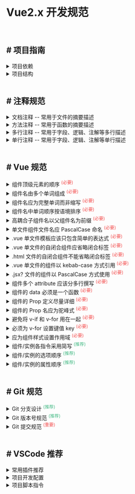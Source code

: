 <h1>Vue2.x 开发规范</h1>

<br/>


<h2># 项目指南</h2>
<details>
<summary>项目依赖</summary>

```bash
  # 本地初始化 项目
  yarn init
  yarn init -yes

  # 本地安装 package.json 依赖包
  yarn install

  # 全局安装 某个依赖包
  yarn add -g [package]
  yarn add -g [package]@[tag]
  yarn add -g [package]@[version]

  # 本地安装 仅编译环境所需 依赖包
  yarn add -D [package]
  yarn add -D [package]@[tag]
  yarn add -D [package]@[version]

  # 本地安装 编译及生产环境所需 依赖包
  yarn add [package]
  yarn add [package]@[tag]
  yarn add [package]@[version]

  # 本地升级 某个依赖包
  yarn upgrade [package]
  yarn upgrade [package]@[tag]
  yarn upgrade [package]@[version]


  # 本地移除 某个依赖包
  yarn remove [package]

  # 本地检查 依赖包情况
  # <red>    : Major Update backward-incompatible updates --- (不建议更新)
  # <yellow> : Minor Update backward-compatible features ---- (可以更新)
  # <green>  : Patch Update backward-compatible bug fixes --- (建议更新)
  yarn outdated

  # 本地更新 一键按需升级
  # Press <space> to select ----------------------- (空格切换选中)
  # Press <a> to toggle all ----------------------- (所有依赖选中)
  # Press <i> to invert selection ----------------- (所有依赖反选)
  # Press <Enter> install selected dependencies --- (所选依赖安装)
  yarn upgrade-interactive --latest
```

</details>

<details>
<summary>项目结构</summary>

```bash
  ├── .vscode                              # 编辑器配置
  │   ├── settings.json                    # 项目设置文件, 统一格式化、风格等
  │
  ├── dist                                 # 编译后代码
  ├── node_modules                         # yarn 本地依赖包
  │
  ├── config                               # 编译配置
  │   ├── themePluginConfig.js             # 示例: 主题风格系列
  │   ├── webpackPluginConfig.js           # 示例: 更换主题风格(webpack)
  │
  ├── public                               # 静态资源（不参与编译）
  │   ├── index.html                       # webpack 编译时所使用的 html 模版文件
  │   ├── logo.png                         # html 模版文件所引用的 logo 图片
  │
  ├── src                                  # 源代码
  │   ├── api                              # 定义与后端交互的接口
  │   │   ├── user.js                      # 示例: 规范1 - 文件名 根据后台接口 (如/user/add 定义user)
  │   │   ├── auth.js                      # 示例: 规范2 - 文件名【 camelCase 】命名
  │   │
  │   ├── assets                           # 静态资源
  │   │   ├── grid_icon                    # 示例: 规范1 - 分组名 根据内容进行文件夹
  │   │   │   ├── grid_app.png             # 示例: 规范2 - 文件名【 kebab_case 】命名
  │   │
  │   ├── components                       # 公共组件
  │   │   ├── BaseSearchQuery              # 示例: 建议1 - 文件名 以类型化单词开头 (如 Base)
  │   │   ├── BaseIconSelect               # 示例: 规范1 - 文件名 应倾向于完整单词而不是缩写
  │   │   ├── BaseSvgIcon                  # 示例: 规范2 - 文件名【 PascalCase 】命名
  │   │
  │   ├── config                           # 默认配置
  │   │   ├── defaultSettings.js           # 示例: 规范1 - 文件名 应倾于完整语义, 建议【 default + 类型 】
  │   │   ├── defaultRouter.js             # 示例: 规范2 - 文件名【 camelCase 】命名
  │   │
  │   ├── core                             # 核心依赖初始化
  │   │   ├── action                       # 示例: 初始化 权限指令
  │   │   ├── bootstrap                    # 示例: 初始化 个性化
  │   │   ├── module                       # 示例: 懒加载 Ant Design Vue
  │   │   ├── moment                       # 示例: 初始化 moment
  │   │   ├── storage                      # 示例: 初始化 vue-ls
  │   │   ├── index.js                     # 示例: 引入 action、bootstrap...等上述文件
  │   │
  │   ├── filters                          # 全局过滤器
  │   │   ├── filterDateFormat.js          # 示例: 规范1 - 文件名 语义明了而精简, 建议【 filter + 方法名 】
  │   │   ├── filterTimeFormat.js          # 示例: 规范2 - 文件名【 camelCase 】命名
  │   │
  │   ├── layouts                          # 布局组件
  │   │   ├── components                   # 说明: 储存仅布局组件依赖的组件
  │   │   │   ├── BasicLayout              # 示例: 规范1 - 组件库 以相应 .vue 文件名建立
  │   │   │   │   ├── LayoutLogo           # 示例: 规范2 - 文件名 应倾向于完整单词而不是缩写
  │   │   │                                #
  │   │   ├── BasicLayout.vue              # 示例: 规范3 - 文件名【 PascalCase 】命名
  │   │
  │   ├── mixins                           # 混入配置
  │   │   ├── mixinApp.js                  # 示例: 规范1 - 文件名 命名语义明了而精简, 建议【 mixin + 方法名 】
  │   │   ├── mixinUser.js                 # 示例: 规范2 - 文件名【 camelCase 】命名
  │   │
  │   ├── mock                             # 模拟数据交互 -（规范与api保持一致）
  │   │   ├── user                         # 示例: 用户接口
  │   │   │   ├── addUser.js               # 示例: 用户接口 - 新增
  │   │   │   ├── queryUser.js             # 示例: 用户接口 - 查询
  │   │
  │   ├── router                           # 动态路由处理
  │   │   ├── generatorRouters.js          # 示例: 规范1 - 文件名【 camelCase 】命名
  │   │
  │   ├── store                            # vuex 储存配置
  │   │   ├── modules                      # 说明: 全局状态模块化定义
  │   │   │   ├── user.js                  # 示例:
  │   │   │   ├── system.js                # 示例:
  │   │   │                                #
  │   │   ├── variable                     # 说明: 全局常量模块化定义
  │   │   │   ├── system.js                # 示例:
  │   │   │                                #
  │   │   ├── variable.js                  # 说明: 引入全局常量模块
  │   │   ├── index.js                     # 说明: 初始化vuex实例
  │   │
  │   ├── styles                           # 公共样式
  │   │   ├── normalize.less               # 示例: 规范1 - 文件名 样式名应倾向于完整单词而不是缩写
  │   │   ├── variable.less                # 示例: 规范2 - 文件名【 kebab_case 】
  │   │
  │   ├── themes                           # 主题样式
  │   │   ├── theme_dark.less              # 示例: 规范1 - 文件名 样式名应倾向于完整单词而不是缩写
  │   │   ├── theme_light.less             # 示例: 规范2 - 文件名【 kebab_case 】
  │   │
  │   ├── utils                            # 工具类方法
  │   │   ├── request.js                   # 示例: 规范1 - 文件名 命名语义明了而精简
  │   │   ├── util.js                      # 示例: 规范2 - 文件名【 camelCase 】命名
  │   │
  │   ├── views                            # 路由组件
  │   │   ├── system                       # 示例: 菜单栏/系统管理
  │   │   │   ├── components               # 示例:
  │   │   │   │   ├── UserManage           # 示例: 规范1 - 组件库 以相应 .vue 文件名建立
  │   │   │   │   │   ├── UserTable.vue    # 示例: 规范2 - 文件名【 PascalCase 】命名
  │   │   │   │                            #
  │   │   │   ├── UserManage.vue           # 示例:
  │   │
  │   ├── App.vue                          # 顶层路由组件
  │   ├── main.js                          # 程序入口文件
  │   ├── main.less                        # 样式入口文件
  │   ├── permission.js                    # 路由权限文件
  │   ├── register.component.js            # 注册全局组件
  │   ├── router.constant.js               # 配置静态路由组件
  │   ├── router.dynamic.js                # 注入动态路由组件
  │   ├── router.js                        # 初始化 Router 实例
  │   ├── store.js                         # 动态注册 Store 模块
  │
  ├── .browserslistrc                      # 指定项目的浏览器范围
  ├── .editorconfig                        # 指定项目的编码规范
  ├── .env.development                     # 本地开发环境配置, 会覆盖 .env 文件同名属性配置
  ├── .env.production                      # 正式运行环境配置, 会覆盖 .env 文件同名属性配置
  ├── .env.test                            # 测试运行环境配置, 会覆盖 .env 文件同名属性配置
  ├── .env                                 # 默认基础环境配置
  ├── .eslintignore                        # 指定 eslint 哪些文件不需要校验
  ├── .eslintrc.js                         # 指定 eslint 校验的规则配置
  ├── .gitattributes                       # 指定由 git 使用的文件和路径的属性
  ├── .gitignore                           # 指定 git 哪些文件不需要添加到版本管理中
  ├── .prettierignore                      # 指定 prettier 哪些文件不需要校验
  ├── .prettierrc.js                       # 指定 prettier 格式的规则配置
  ├── babel.config.js                      # 指定 babel 编译的相关配置
  ├── jsconfig.json                        # 指定 rootDir 和 JavaScript 服务提供的功能选项
  ├── package.json                         # 项目模块描述文件
  ├── README.md                            # 项目介绍文件
  ├── vue.config.js                        # @vue/cli 的可选配置, 会被 @vue/cli-service 自动加载
  ├── yarn.lock                            # 记录 yarn 依赖项更多信息，如准确存储每个依赖项安装版本
```

</details>

<br/>


<h2># 注释规范</h2>
<details>
<summary>文档注释 -- 常用于文件的摘要描述</summary>

```html
  <!--
    * @file 404 页面
    * @author lin pengteng
    * @date 2022-01-14
    * @lastModifiedBy
    * @lastModifiedDate
  -->
  <template>
    <a-result title="404页面">
      <template #extra>
        <a-button>返回首页</a-button>
      </template>
    </a-result>
  </template>
```

```js
  import T from 'ant-design-vue/es/table/Table'

  /**
   * @file 表格组件
   * @author lin pengteng
   * @date 2022-01-14
   * @lastModifiedBy
   * @lastModifiedDate
   */
  export default {
    name: 'BaseTable',
    props: {
      ...T.props
    },
    data() {
      // ...
    },
    method: {
      // ...
    }
  }
```

```css
  /**
  * @file 规范标签默认样式
  * @author lin pengteng
  * @date 2022-01-14
  * @lastModifiedBy
  * @lastModifiedDate
  */
  html,
  body,
  #app,
  #root {
    height: 100%;
  }
```

</details>

<details>
<summary>方法注释 -- 常用于函数的摘要描述</summary>

```js
  import moment from 'moment'

  /**
   * @description 根据格式转换 日期
   * @author lin pengteng
   * @date 2022-01-14
   * @lastModifiedBy
   * @lastModifiedDate
   *
   * @param {Date | String | Number} date
   * @param {String} format?
   * @return {Moment | null}
   */
  export const takeTimeToDate = (date, format) => {
    if (date) {
      try {
        return moment(date, format)
      } catch {}
    }
    return null
  }
```

</details>

<details>
<summary>多行注释 -- 常用于字段、逻辑、注解等多行描述</summary>

```js
  /* 
    这是一个临时储存区
    记录用户操作过的用户ID
  */
  const CACHES = []
```

</details>

<details>
<summary>单行注释 -- 常用于字段、逻辑、注解等单行描述</summary>

```js
  export default {
    name: 'CustomButton',
    props: {
      // 按钮图标
      icon: {
        type: String,
        default: 'filter'
      },
      // 按钮类型
      type: {
        type: String,
        default: 'default'
      }
    }
  }
```

</details>

<br/>


<h2># Vue 规范</h2>
<details>
<summary>组件顶级元素的顺序 <sup style="color: #f34d4d;">(必要)</sup></summary>

- `template`、`script` 和 `style` 顺序必须一致，之间空一行隔开

  ```html
    <template>
      <section class="container">
        <a-button>自定义</a-button>
      </section>
    </template>

    <script>
      export default {
        name: 'CustomButton'
      }
    </script>

    <style scoped>
      .container {
        width: 100%;
        height: auto;
      }
    </style>
  ```

</details>

<details>
<summary>组件名由多个单词组成 <sup style="color: #f34d4d;">(必要)</sup></summary>

- 这样做可以避免跟现有的以及未来的 HTML 元素相冲突，因为所有的 HTML 元素名称都是单个单词的

  ```javascript
    // Bad
    export default {
      name: 'Todo'
      // ...
    }

    // Good
    export default {
      name: 'TodoItem'
      // ...
    }
  ```

</details>

<details>
<summary>组件名应为完整单词而非缩写 <sup style="color: #f34d4d;">(必要)</sup></summary>

- 编辑器中自动补全已经让书写长命名的代价非常之低，而其带来的明确性却是非常宝贵的

  ```bash
    # Bad
    components/
      |- SdSettings.vue
      |- UProfOpts.vue

    # Good
    components/
      |- StudentDashboardSettings.vue
      |- UserProfileOptions.vue
  ```

</details>

<details>
<summary>组件名中单词顺序按语境排序 <sup style="color: #f34d4d;">(必要)</sup></summary>

- 组件名应该以高级别的(通常是一般化描述的)单词开头，以描述性的修饰词结尾，组件间排序关系一目了然

  ```bash
    # Bad
    components/
      |- ClearSearchButton.vue
      |- RunSearchButton.vue

    # Good
    components/
      |- SearchButtonClear.vue
      |- SearchButtonRun.vue
  ```

</details>

<details>
<summary>高耦合子组件名以父组件名为前缀 <sup style="color: #f34d4d;">(必要)</sup></summary>

- 如果一个组件只在某个父组件的场景下有意义，这层关系应该体现在其名字上

  ```bash
    # Bad
    components/
      |- TodoList.vue
      |- TodoItem.vue
      |- TodoButton.vue

    # Good
    components/
      |- TodoList.vue
      |- TodoListItem.vue
      |- TodoListItemButton.vue
  ```

</details>

<details>
<summary>单文件组件文件名应 PascalCase 命名 <sup style="color: #f34d4d;">(必要)</sup></summary>

- 单文件组件的文件名应该始终是单词大写开头 PascalCase

  ```bash
    # Bad
    components/
      |- mycomponent1.vue
      |- myComponent2.vue
      |- Mycomponent3.vue
      |- my-component4.vue

    # Good
    components/
      |- MyComponent1.vue
      |- MyComponent2.vue
      |- MyComponent3.vue
      |- MyComponent4.vue
  ```

</details>

<details>
<summary>.vue 单文件模板应该只包含简单的表达式 <sup style="color: #f34d4d;">(必要)</sup></summary>

- 组件模板应该只包含简单的表达式，复杂的表达式则应该重构为计算属性或方法

  ```html
    <!-- Bad -->
    <template>
      <div class="container">
        {{
          fullName.split(' ').map(function (word) {
            return word[0].toUpperCase() + word.slice(1)
          }).join(' ')
        }}
      </div>
    </template>

    <script>
      export default {
        name: 'Todo',
        data() {
          return {
            fullName: 'todo component'
          }
        }
      }
    </script>

    <!-- Good -->
    <template>
      <div class="container">
        {{ computedFullName }}
      </div>
    </template>

    <script>
      export default {
        name: 'Todo',
        data() {
          return {
            fullName: 'todo component'
          }
        },
        computed: {
          computedFullName: function () {
            return this.fullName.split(' ').map(function (word) {
              return word[0].toUpperCase() + word.slice(1)
            }).join(' ')
          }
        }
      }
    </script>
  ```

</details>

<details>
<summary>.vue 单文件的自闭合组件应省略闭合标签 <sup style="color: #f34d4d;">(必要)</sup></summary>

- 自闭合组件表示它们不仅没有内容，没有了额外的闭合标签，代码也更简洁

  ```html
    <!-- Bad -->
    <template>
      <my-component></my-component>
    </template>

    <!-- Good -->
    <template>
      <my-component/>
    </template>
  ```

</details>

<details>
<summary>.html 文件的自闭合组件不能省略闭合标签 <sup style="color: #f34d4d;">(必要)</sup></summary>

- HTML 并不支持自闭合的自定义元素——只有官方的“空”元素

  ```html
    <!-- Bad -->
    <body>
      <div/>
    </body>

    <!-- Good -->
    <body>
      <div></div>
    </body>
  ```

</details>

<details>
<summary>.vue 单文件的组件以 kebab-case 方式引用  <sup style="color: #f34d4d;">(必要)</sup></summary>

- 采用 DOM Element 风格，同时避免跟现有的以及未来的 HTML 元素相冲突

  ```html
    <!-- Bad -->
    <template>
      <ToComponent/>
    </template>

    <script>
      import ToComponent from 'ToComponent'

      export default {
        name: 'Todo',
        components: {
          ToComponent
        }
      }
    </script>

    <!-- Good -->
    <template>
      <to-component/>
    </template>

    <script>
      import ToComponent from 'ToComponent'

      export default {
        name: 'Todo',
        components: {
          ToComponent
        }
      }
    </script>
  ```

</details>

<details>
<summary>.jsx? 文件的组件以 PascalCase 方式使用  <sup style="color: #f34d4d;">(必要)</sup></summary>

- 使得代码的读者更容易分辨 Vue 组件和 HTML 元素

  ```javascript
    import ToComponent from 'ToComponent'

    // Bad
    export const Component1 = {
      name: 'Todo',
      render () {
        return <to-component>
      }
    }

    // Good
    export const Component2 = {
      name: 'Todo',
      render () {
        return <ToComponent>
      }
    }
  ```

</details>

<details>
<summary>组件多个 attribute 应该分多行撰写 <sup style="color: #f34d4d;">(必要)</sup></summary>

- 组件多个 attribute 元素每个一行，更具可读性

  ```html
    <!-- Bad -->
    <template>
      <my-component foo="a" bar="b" baz="c"/>
    </template>

    <!-- Good -->
    <template>
      <my-component 
        foo="a" 
        bar="b" 
        baz="c"
      />
    </template>
  ```

</details>

<details>
<summary>组件的 data 必须是一个函数 <sup style="color: #f34d4d;">(必要)</sup></summary>

- 避免多个实例组件使用中因 data property 共享，导致组件状态混乱

  ```javascript
    // Bad
    export default {
      data: {
        foo: 'bar'
      }
    }

    // Good
    export default {
      data () {
        return {
          foo: 'bar'
        }
      }
    }
  ```

</details>

<details>
<summary>组件的 Prop 定义尽量详细 <sup style="color: #f34d4d;">(必要)</sup></summary>

- prop 定义尽量详细，至少需要指定类型，如果提供不正确的 prop，Vue 会帮助你捕获错误

  ```javascript
    // Bad
    export default {
      props: ['status']
    }

    // Good
    export default {
      props: {
        status: {
          type: String,
          default: ''
        }
      }
    }
  ```

</details>

<details>
<summary>组件的 Prop 名应为驼峰式 <sup style="color: #f34d4d;">(必要)</sup></summary>

- 在声明 prop 及 模板和 JSX 使用时，其命名应使用 camelCase

  ```html
    <!-- Bad -->
    <template>
      <welcome-message :greeting-text="greetingText" />
    </template>

    <script>
    export default {
      name: 'WelcomeMessage',
      props: {
        'greeting-text': {
          type: String,
          default: ''
        }
      }
    }
    </script>

    <!-- Good -->
    <template>
      <welcome-message :greetingText="greetingText" />
    </template>

    <script>
    export default {
      name: 'WelcomeMessage',
      props: {
        greetingText: {
          type: String,
          default: ''
        }
      }
    }
    </script>
  ```

</details>

<details>
<summary>避免将 v-if 和 v-for 用在一起 <sup style="color: #f34d4d;">(必要)</sup></summary>

- 为了不渲染本应该隐藏的列表, 则可将 v-if 移动至其父容器元素上

  ```html
    <!-- Bad -->
    <ul>
      <li 
        v-for="user in users" 
        v-if="shouldShowUsers" 
        :key="user.id"
      >{{ user.name }}</li>
    </ul>

    <!-- Good -->
    <ul v-if="shouldShowUsers">
      <li 
        v-for="user in users" 
        :key="user.id"
      >{{ user.name }}</li>
    </ul>
  ```

- 根据某属性过滤列表中的项目, 则可替换为一个计算属性, 让其返回过滤后的列表

  ```html
    <!-- Bad -->
    <ul>
      <li 
        v-for="user in users" 
        v-if="user.isActive" 
        :key="user.id"
      >{{ user.name }}</li>
    </ul>

    <!-- Good -->
    <ul>
      <li 
        v-for="user in activeUsers" 
        :key="user.id"
      >{{ user.name }}</li>
    </ul>
  ```

</details>

<details>
<summary>必须为 v-for 设置键值 key <sup style="color: #f34d4d;">(必要)</sup></summary>

- 在组件上总是必须用 key 配合 v-for，以便维护内部组件及其子树的状态

  ```html
    <!-- Bad -->
    <ul>
      <li v-for="todo in todos">{{ todo.text }}</li>
    </ul>

    <!-- Good -->
    <ul>
      <li 
        v-for="todo in todos" 
        :key="todo.id"
      >{{ todo.text }}</li>
    </ul>
  ```

</details>

<details>
<summary>应为组件样式设置作用域 <sup style="color: #f34d4d;">(必要)</sup></summary>

- 基于有作用域的样式可以避免与其他组件的样式发生冲突

  ```html
    <!-- Bad -->
    <template>
      <button class="btn btn-close">X</button>
    </template>

    <style>
      .btn-close {
        background-color: red;
      }
    </style>

    <!-- Good -->
    <template>
      <button class="btn btn-close">X</button>
    </template>

    <style scoped>
      .btn-close {
        background-color: red;
      }
    </style>
  ```

</details>

<details>
<summary>组件/实例各指令采用简写  <sup style="color: #42b983;">(推荐)</sup></summary>

- 用 : 表示 v-bind: ,  @ 表示 v-on: ,  # 表示 v-slot:

  ```html
    <!-- Bad -->
    <template>
      <div class="container">
        <template v-slot:header>
          <h1>A page title</h1>
        </template>
        <input
          v-bind:value="newValue"
          v-on:input="onInput"
        >
      </div>
    </template>

    <!-- Good -->
    <template>
      <div class="container">
        <template #header>
          <h1>A page title</h1>
        </template>
        <input
          :value="newValue"
          @input="onInput"
        >
      </div>
    </template>
  ```

</details>

<details>
<summary>组件/实例的选项顺序 <sup style="color: #42b983;">(推荐)</sup></summary>

- 组件/实例的选项应该有统一的顺序

  ```bash
    # 副作用 (触发组件外的影响)
    el

    # 全局感知 (要求组件以外的知识)
    name
    parent

    # 组件类型 (更改组件的类型)
    functional

    # 模板修改器 (改变模板的编译方式)
    delimiters
    comments

    # 模板依赖 (模板内使用的资源)
    components
    directives
    filters

    # 组合 (向选项里合并 property)
    extends
    mixins

    # 接口 (组件的接口)
    inheritAttrs
    model
    props/propsData

    # 本地状态 (本地的响应式 property)
    data
    computed

    # 监听事件 (通过响应式事件触发的回调)
    watch

    # 生命周期钩子 (按照它们被调用的顺序)
    beforeCreate
    created
    beforeMount
    mounted
    beforeUpdate
    updated
    activated
    deactivated
    beforeDestroy
    destroyed

    # 非响应式的 property
    methods

    # 渲染 (组件输出的声明式描述)
    template/render
    renderError
  ```

</details>

<details>
<summary>组件/实例的属性顺序 <sup style="color: #42b983;">(推荐)</sup></summary>

- 组件/实例的属性应该有统一的顺序

  ```bash
    # 引用 (提供组件的引用)
    is
    id
    ref

    # 双向绑定 (把绑定和事件结合起来)
    v-model

    # 列表渲染 (创建多个变化的相同元素)
    v-for

    # 条件渲染 (元素是否渲染/显示)
    v-if
    v-else-if
    v-else
    v-show
    v-cloak

    # 其他属性 (attribute 或 prop)
    key
    ...

    # 渲染方式 (改变元素的渲染方式)
    v-pre
    v-once
    v-html
    v-text

    # 事件 (组件事件监听器)
    v-on
  ```

</details>

<br/>


<h2># Git 规范</h2>
<details>
<summary>Git 分支设计 <sup style="color: #42b983;">(推荐)</sup></summary>

- 基于如下四种常用系统开发环境，而设计的 `Git` 五种分支类型
  * PRO 环境：用于生产环境
  * DEV 环境：用于开发者调试使用
  * FAT 环境：功能验收测试环境，用于测试环境下的测试人员测试使用
  * UAT 环境：生产预发布环境，用于生产环境下的测试人员测试使用

  <div style="margin-bottom: 20px"></div>

  |分支|名称|命名规范|运行环境|
  |:---|:---|:---:|:---:|
  |master|主分支|/|PRO|
  |release|预上线分支|/|UAT|
  |develop|测试分支|/|FAT|
  |feature|需求开发分支|feat-xxx|DEV|
  |hotfix|紧急修复分支|fix-xxx|DEV|
    
  ```bash
    # master 分支
    a. master 为主分支，用于部署到正式环境（PRO）
    b. 一般由 release 或 hotfix 分支合并，任何情况下不允许直接在 master 分支上修改代码

    # release 分支
    a. release 为预上线分支，用于部署到预上线环境（UAT）始终保持与 master 分支一致
    b. 一般由 develop 或 hotfix 分支合并，不建议直接在 release 分支上直接修改代码
    c. 如果在 release 分支测试出问题，需要回归验证 develop 分支看否存在此问题

    # develop 分支
    a. develop 为测试分支，用于部署到测试环境（FAT），始终保持最新完成以及 bug 修复后的代码
    b. 可根据需求大小程度确定是由 feature 分支合并，还是直接在上面开发
    c. 一定是满足测试的代码才能往上面合并或提交。

    # feature 分支
    a. feature 为需求开发分支，命名规则为【 feat- 】开头，一旦该需求上线，分支本地预留 3-7 天后将其删除

    # hotfix 分支
    a. hotfix 为紧急修复分支，命名规则为【 fix- 】开头
    b. 当线上出现紧急问题需要马上修复时，需要基于 release 或 master 分支创建 hotfix 分支
    c. 修复完成后，再合并到 release 或 develop 分支，一旦修复上线，分支本地预留 1-3 天后将其删除
  ```

</details>

<details>
<summary>Git 版本号规范 <sup style="color: #42b983;">(推荐)</sup></summary>

- 版本号 Tag 采用三段式，v版本.里程碑.序号，如：v1.0.0
    
  ```bash
    修改第1位 - 架构升级或架构重大调整
    修改第2位 - 新功能上线或者模块大的调整
    修改第3位 - bug修复上线、需求完善等调整
  ```

</details>

<details>
<summary>Git 提交规范 <sup style="color: #f34d4d;">(重要)</sup></summary>

- 目前社区流行的 commit 规范（来自于 Angular 团队的 commit 规范）
    
  ```bash
    # Commit Message 的三个部分：Header，Body 和 Footer, 注意两两之前空行间隔
    <type>(<scope>): <subject>
    <BLANK LINE>
    <body>
    <BLANK LINE>
    <footer>

    # Commit Message 之 Header 部分
    type（必需）--- 用于说明 commit 的类别
      a. init: 初始化
      b. feat: 新增feature
      c. fix: 修复bug
      d. docs: 仅仅修改了文档，如readme.md
      e. style: 仅仅是对格式进行修改，如逗号、缩进、空格等。不改变代码逻辑
      f. refactor: 代码重构，没有新增功能或修复bug
      g. perf: 优化相关，如提升性能、用户体验等
      h. test: 测试用例，包括单元测试、集成测试
      i. chore: 改变构建流程、或者增加依赖库、工具等
      j. revert: 版本回滚
      k. merge：代码合并
      l. sync：同步分支

    scope（可选）--- 用于说明 commit 影响范围，可以通过 src 名下文件夹定义，例如
      a. all or *
      b. api
      c. components
      d. utils
      e. views
      f. ...

    subject（必需）--- commit 内容的简短描述，不超过50个字符


    # Commit Message 之 Body 部分（可选）
    a. 对本次 commit 修改内容的具体描述, 可以分为多行
    b. 描述为什么修改, 做了什么样的修改, 以及开发的思路等等


    # Commit Message 之 footer 部分（可选，仅处理 不兼容 或 关闭 Issue使用）
    a. 处理当前代码与上个版本不兼容, 以 BREAKING CHANGE: 开头进行详细描述
    b. 当前 commit 关闭 issue，如 Closes #123, #245, #992
  ```


- 基于社区流行的 commit Message 示范

  ```bash
    # Commit Message - Header + Body
    init: Vue2.x 开发规范首次提交

    a. 包含了项目指南、注释规范、Vue规范、Git规范
    b. 目前仅支持 Vue2.x, 不兼容 Vue.3.x 


    # Commit Message - 仅 Header
    docs(README.md): Vue2.x 开发规范完善VSCode开发等
  ```

</details>

<br/>


<h2># VSCode 推荐</h2>
<details>
<summary>常用插件推荐</summary>

- 基于功能性分类: Git分支管理、代码智能提示、校验优化代码
    
  ```bash
    # Git分支管理
    name:        GitLens — Git supercharged
    author:      GitKraken
    description: 增强内置的 Git 功能, 一目了然地可视化代码作者身份, 无缝导航和探索 Git 存储库等等
      


    # 代码智能提示
    name:        Vue 3 Snippets
    author:      hollowtree
    description: Vue2.x 和 Vue3.x 代码片段智能提示

    name:        Vue Peek
    author:      Dario Fuzinato
    description: 允许 Vue 单文件组件的 peek 和 goto 定义

    name:        vue-helper
    author:      shenjiaolong
    description: 增强 Vue 文件智能提示，如函数、方法跳转查看



    # 校验优化代码
    name:        ESLint
    author:      Dirk Baeumer
    description: 将 ESLint JavaScript 集成到 VSCode 中
    attention:   需要 yarn install 相关依赖

    name:        Prettier - Code formatter
    author:      Prettier
    description: 使用 prettier 格式化代码
    attention:   需要 yarn install 相关依赖

    name:        Vetur
    author:      Pine Wu
    description: 格式化 vue 单文件组件
  ```

</details>

<details>
<summary>项目开发配置</summary>

- 项目根目录下建立 .vscode/settings.json 文件，统一开发配置
    
  ```json
    {
      "[css]": {
        "editor.defaultFormatter": "esbenp.prettier-vscode"
      },
      "[less]": {
        "editor.defaultFormatter": "esbenp.prettier-vscode"
      },
      "[scss]": {
        "editor.defaultFormatter": "esbenp.prettier-vscode"
      },
      "[stylus]": {
        "editor.defaultFormatter": "thisismanta.stylus-supremacy"
      },
      "[html]": {
        "editor.defaultFormatter": "esbenp.prettier-vscode"
      },
      "[javascript]": {
        "editor.defaultFormatter": "dbaeumer.vscode-eslint"
      },
      "[typescript]": {
        "editor.defaultFormatter": "dbaeumer.vscode-eslint"
      },
      "[jsonc]": {
        "editor.defaultFormatter": "vscode.json-language-features"
      },
      "[json]": {
        "editor.defaultFormatter": "vscode.json-language-features"
      },
      "[vue]": {
        "editor.defaultFormatter": "dbaeumer.vscode-eslint"
      },
      "editor.codeActionsOnSave": {
        "source.fixAll": true
      },
      "editor.tabSize": 2,
      "editor.formatOnSave": true,
      "editor.formatOnPaste": true,
      "javascript.format.enable": false,
      "javascript.validate.enable": false,
      "files.exclude": {
        "**/.project": true,
        "**/.settings": true,
        "**/.classpath": true,
        "**/.factorypath": true
      },
      "eslint.format.enable": true,
      "eslint.probe": [
        "javascript",
        "javascriptreact",
        "typescriptreact",
        "typescript",
        "html",
        "vue"
      ],
      "prettier.semi": false,
      "prettier.useTabs": false,
      "prettier.tabWidth": 2,
      "prettier.printWidth": 100,
      "prettier.singleQuote": true,
      "prettier.bracketSpacing": true,
      "prettier.bracketSameLine": false,
      "prettier.jsxSingleQuote": false,
      "prettier.vueIndentScriptAndStyle": false,
      "prettier.htmlWhitespaceSensitivity": "ignore",
      "prettier.quoteProps": "consistent",
      "prettier.arrowParens": "avoid",
      "prettier.trailingComma": "es5",
      "stylusSupremacy.insertColons": true,
      "stylusSupremacy.insertBraces": false,
      "stylusSupremacy.insertSemicolons": false,
      "stylusSupremacy.insertNewLineAroundImports": false,
      "stylusSupremacy.insertNewLineAroundBlocks": false,
      "vetur.format.enable": true,
      "vetur.validation.style": true,
      "vetur.validation.script": true,
      "vetur.validation.template": false,
      "vetur.format.options.tabSize": 2,
      "vetur.format.options.useTabs": false,
      "vetur.format.defaultFormatter.js": "prettier",
      "vetur.format.defaultFormatter.ts": "prettier",
      "vetur.format.defaultFormatter.css": "prettier",
      "vetur.format.defaultFormatter.scss": "prettier",
      "vetur.format.defaultFormatter.less": "prettier",
      "vetur.format.defaultFormatter.postcss": "prettier",
      "vetur.format.defaultFormatter.stylus": "stylus-supremacy",
      "vetur.format.defaultFormatter.html": "prettier",
      "vetur.format.defaultFormatterOptions": {
        "prettier": {
          "semi": false,
          "useTabs": false,
          "tabWidth": 2,
          "printWidth": 100,
          "singleQuote": true,
          "bracketSpacing": true,
          "bracketSameLine": false,
          "jsxSingleQuote": false,
          "vueIndentScriptAndStyle": false,
          "htmlWhitespaceSensitivity": "ignore",
          "quoteProps": "consistent",
          "arrowParens": "avoid",
          "trailingComma": "es5"
        },
        "prettyhtml": {
          "tabWidth": 2,
          "printWidth": 100,
          "singleQuote": false,
          "wrapAttributes": true,
          "sortAttributes": false,
          "usePrettier": true,
          "useTabs": false
        }
      }
    }
  ```

</details>

<details>
<summary>项目脚本指令</summary>

- 命令行 Prettier 一键格式化，需 [.prettierignore](https://github.com/antd-templater/antd-template-vue2.x/blob/main/.prettierignore)、[.prettierrc](https://github.com/antd-templater/antd-template-vue2.x/blob/main/.prettierrc) 配置
    
  ```bash
    npx prettier --write --loglevel warn "src/**/*.vue"
  ```

- 命令行 ESlint 一键校验并格式化，需 [.eslintignore](https://github.com/antd-templater/antd-template-vue2.x/blob/main/.eslintignore)、[.eslintrc.js](https://github.com/antd-templater/antd-template-vue2.x/blob/main/.eslintrc.js) 配置
    
  ```bash
    npx eslint --fix --quiet src --ext .vue,.js
  ```

</details>

